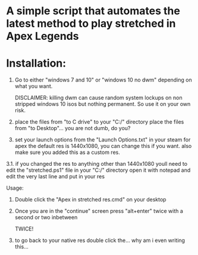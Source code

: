 # A simple script that automates the latest method to play stretched in Apex Legends


# Installation:

1. 	Go to either "windows 7 and 10" or "windows 10 no dwm" depending on 
	what you want.
	
	DISCLAIMER: killing dwm can cause random system lockups on non
	stripped windows 10 isos but nothing permanent. So use it on your own risk.

2.	place the files from "to C drive" to your "C:/" directory
	place the files from "to Desktop"... you are not dumb, do you?

3.	set your launch options from the "Launch Options.txt" in your steam for apex
	the default res is 1440x1080, you can change this if you want.
	also make sure you added this as a custom res.

3.1.	if you changed the res to anything other than 1440x1080 youll 
      	need to edit the "stretched.ps1" file in your "C:/" directory
	open it with notepad and edit the very last line and put in your res

Usage:

1.	Double click the "Apex in stretched res.cmd" on your desktop

2.	Once you are in the "continue" screen press
	"alt+enter" twice with a second or two inbetween

	TWICE!

3.	to go back to your native res double click the... why am i even writing this...
